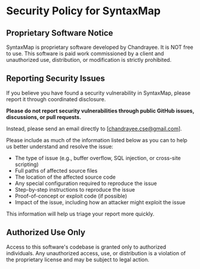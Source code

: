 # Security Policy for SyntaxMap

## Proprietary Software Notice

SyntaxMap is proprietary software developed by Chandrayee. It is NOT free to use. This software is paid work commissioned by a client and unauthorized use, distribution, or modification is strictly prohibited.

## Reporting Security Issues

If you believe you have found a security vulnerability in SyntaxMap, please report it through coordinated disclosure.

**Please do not report security vulnerabilities through public GitHub issues, discussions, or pull requests.**

Instead, please send an email directly to [chandrayee.cse@gmail.com].

Please include as much of the information listed below as you can to help us better understand and resolve the issue:

* The type of issue (e.g., buffer overflow, SQL injection, or cross-site scripting)
* Full paths of affected source files
* The location of the affected source code
* Any special configuration required to reproduce the issue
* Step-by-step instructions to reproduce the issue
* Proof-of-concept or exploit code (if possible)
* Impact of the issue, including how an attacker might exploit the issue

This information will help us triage your report more quickly.

## Authorized Use Only 

Access to this software's codebase is granted only to authorized individuals. Any unauthorized access, use, or distribution is a violation of the proprietary license and may be subject to legal action.

